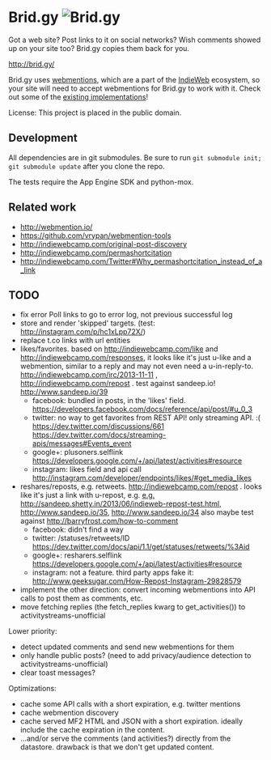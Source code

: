 Brid.gy ![Brid.gy](https://raw.github.com/snarfed/bridgy/master/static/bridgy_logo_128.jpg)
===

Got a web site? Post links to it on social networks? Wish comments showed up on
your site too? Brid.gy copies them back for you.

http://brid.gy/

Brid.gy uses [webmentions](http://www.webmention.org/), which are a part of the
[IndieWeb](http://indiewebcamp.com/) ecosystem, so your site will need to accept
webmentions for Brid.gy to work with it. Check out some of the
[existing implementations](http://indiewebcamp.com/webmention#Implementations)!

License: This project is placed in the public domain.


Development
---
All dependencies are in git submodules. Be sure to run
`git submodule init; git submodule update` after you clone the repo.

The tests require the App Engine SDK and python-mox.


Related work
---
* http://webmention.io/
* https://github.com/vrypan/webmention-tools
* http://indiewebcamp.com/original-post-discovery
* http://indiewebcamp.com/permashortcitation
* http://indiewebcamp.com/Twitter#Why_permashortcitation_instead_of_a_link


TODO
---

* fix error Poll links to go to error log, not previous successful log
* store and render 'skipped' targets. (test: http://instagram.com/p/hc1xLpp72X/)
* replace t.co links with url entities
* likes/favorites. based on http://indiewebcamp.com/like and
  http://indiewebcamp.com/responses, it looks like it's just u-like and a
  webmention, similar to a reply and may not even need a u-in-reply-to.
  http://indiewebcamp.com/irc/2013-11-11 , http://indiewebcamp.com/repost .
  test against sandeep.io! http://www.sandeep.io/39
  * facebook: bundled in posts, in the 'likes' field.
    https://developers.facebook.com/docs/reference/api/post/#u_0_3
  * twitter: no way to get favorites from REST API! only streaming API. :(
    https://dev.twitter.com/discussions/661
    https://dev.twitter.com/docs/streaming-apis/messages#Events_event
  * google+: plusoners.selflink
    https://developers.google.com/+/api/latest/activities#resource
  * instagram: likes field and api call
    http://instagram.com/developer/endpoints/likes/#get_media_likes
* reshares/reposts, e.g. retweets. http://indiewebcamp.com/repost .
  looks like it's just a link with u-repost, e.g.
      <a class="u-repost" href="http://www.sandeep.io/39">
  e.g. http://sandeep.shetty.in/2013/06/indieweb-repost-test.html,
  http://www.sandeep.io/35, http://www.sandeep.io/34
  also maybe test against http://barryfrost.com/how-to-comment
  * facebook: didn't find a way
  * twitter: /statuses/retweets/ID
    https://dev.twitter.com/docs/api/1.1/get/statuses/retweets/%3Aid
  * google+: resharers.selflink
    https://developers.google.com/+/api/latest/activities#resource
  * instagram: not a feature. third party apps fake it:
    http://www.geeksugar.com/How-Repost-Instagram-29828579
* implement the other direction: convert incoming webmentions into API calls to
  post them as comments, etc.
* move fetching replies (the fetch_replies kwarg to get_activities()) to
  activitystreams-unofficial

Lower priority:

* detect updated comments and send new webmentions for them
* only handle public posts? (need to add privacy/audience detection to
  activitystreams-unofficial)
* clear toast messages?

Optimizations:

* cache some API calls with a short expiration, e.g. twitter mentions
* cache webmention discovery
* cache served MF2 HTML and JSON with a short expiration. ideally include the
  cache expiration in the content.
* ...and/or serve the comments (and activities?) directly from the datastore.
  drawback is that we don't get updated content.
